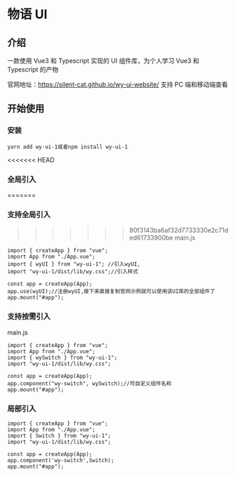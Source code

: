 # 物语 UI

## 介绍

一款使用 Vue3 和 Typescript 实现的 UI 组件库，为个人学习 Vue3 和 Typescript 的产物

官网地址：https://silent-cat.github.io/wy-ui-website/ 支持 PC 端和移动端查看

## 开始使用

### 安装

```
yarn add wy-ui-1或者npm install wy-ui-1
```
<<<<<<< HEAD

### 全局引入

=======
### 支持全局引入
>>>>>>> 80f3143ba6af32d7733330e2c71ded61733900be
main.js

```
import { createApp } from "vue";
import App from "./App.vue";
import { wyUI } from "wy-ui-1"; //引入wyUI,
import "wy-ui-1/dist/lib/wy.css";//引入样式

const app = createApp(App);
app.use(wyUI);//注册wyUI,接下来直接复制官网示例就可以使用该UI库的全部组件了
app.mount("#app");
```
### 支持按需引入
main.js
```
import { createApp } from "vue";
import App from "./App.vue";
import { wySwitch } from "wy-ui-1";
import "wy-ui-1/dist/lib/wy.css";

const app = createApp(App);
app.component("wy-switch", wySwitch);//可自定义组件名称
app.mount("#app");
```

### 局部引入

```
import { createApp } from "vue";
import App from "./App.vue";
import { Switch } from "wy-ui-1";
import "wy-ui-1/dist/lib/wy.css";

const app = createApp(App);
app.component('wy-switch',Switch);
app.mount("#app");
```
